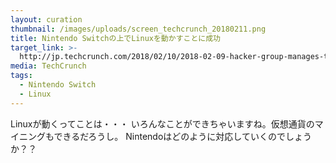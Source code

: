```yaml
---
layout: curation
thumbnail: /images/uploads/screen_techcrunch_20180211.png
title: Nintendo Switchの上でLinuxを動かすことに成功
target_link: >-
  http://jp.techcrunch.com/2018/02/10/2018-02-09-hacker-group-manages-to-run-linux-on-a-nintendo-switch/
media: TechCrunch
tags:
  - Nintendo Switch
  - Linux
---
```

Linuxが動くってことは・・・
いろんなことができちゃいますね。仮想通貨のマイニングもできるだろうし。
Nintendoはどのように対応していくのでしょうか？？
